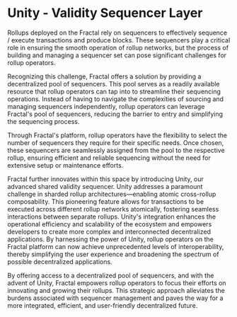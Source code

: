 # Unity - Validity Sequencer Layer

Rollups deployed on the Fractal rely on sequencers to effectively sequence / execute transactions and produce blocks. These sequencers play a critical role in ensuring the smooth operation of rollup networks, but the process of building and managing a sequencer set can pose significant challenges for rollup operators.

Recognizing this challenge, Fractal offers a solution by providing a decentralized pool of sequencers. This pool serves as a readily available resource that rollup operators can tap into to streamline their sequencing operations. Instead of having to navigate the complexities of sourcing and managing sequencers independently, rollup operators can leverage Fractal's pool of sequencers, reducing the barrier to entry and simplifying the sequencing process.

Through Fractal's platform, rollup operators have the flexibility to select the number of sequencers they require for their specific needs. Once chosen, these sequencers are seamlessly assigned from the pool to the respective rollup, ensuring efficient and reliable sequencing without the need for extensive setup or maintenance efforts.

Fractal further innovates within this space by introducing Unity, our advanced shared validity sequencer. Unity addresses a paramount challenge in sharded rollup architectures—enabling atomic cross-rollup composability. This pioneering feature allows for transactions to be executed across different rollup networks atomically, fostering seamless interactions between separate rollups. Unity's integration enhances the operational efficiency and scalability of the ecosystem and empowers developers to create more complex and interconnected decentralized applications. By harnessing the power of Unity, rollup operators on the Fractal platform can now achieve unprecedented levels of interoperability, thereby simplifying the user experience and broadening the spectrum of possible decentralized applications.

By offering access to a decentralized pool of sequencers, and with the advent of Unity, Fractal empowers rollup operators to focus their efforts on innovating and growing their rollups. This strategic approach alleviates the burdens associated with sequencer management and paves the way for a more integrated, efficient, and user-friendly decentralized future.
